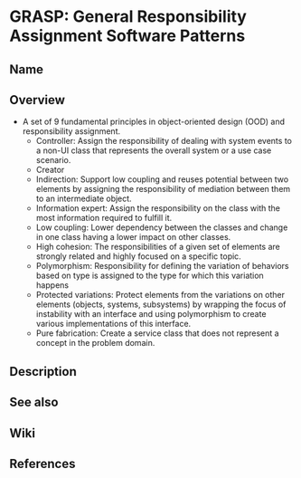 # GRASP: General Responsibility Assignment Software Patterns

## Name

## Overview
- A set of 9 fundamental principles in object-oriented design (OOD) and responsibility assignment.
   - Controller: Assign the responsibility of dealing with system events to a non-UI class that represents the overall system or a use case scenario.
   - Creator
   - Indirection: Support low coupling and reuses potential between two elements by assigning the responsibility of mediation between them to an intermediate object.
   - Information expert: Assign the responsibility on the class with the most information required to fulfill it.
   - Low coupling: Lower dependency between the classes and change in one class having a lower impact on other classes.
   - High cohesion: The responsibilities of a given set of elements are strongly related and highly focused on a specific topic.
   - Polymorphism: Responsibility for defining the variation of behaviors based on type is assigned to the type for which this variation happens
   - Protected variations: Protect elements from the variations on other elements (objects, systems, subsystems) by wrapping the focus of instability with an interface and using polymorphism to create various implementations of this interface.
   - Pure fabrication: Create a service class that does not represent a concept in the problem domain.

## Description

## See also

## Wiki

## References
